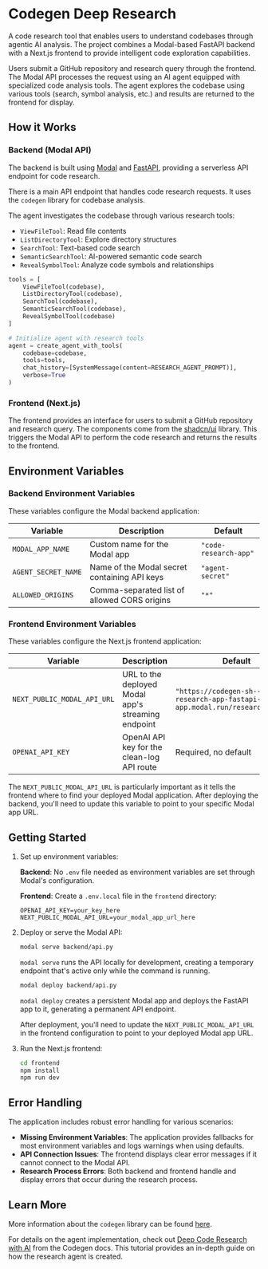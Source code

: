 # Codegen Deep Research

A code research tool that enables users to understand codebases through agentic AI analysis. The project combines a Modal-based FastAPI backend with a Next.js frontend to provide intelligent code exploration capabilities.

Users submit a GitHub repository and research query through the frontend. The Modal API processes the request using an AI agent equipped with specialized code analysis tools. The agent explores the codebase using various tools (search, symbol analysis, etc.) and results are returned to the frontend for display.

## How it Works

### Backend (Modal API)

The backend is built using [Modal](https://modal.com/) and [FastAPI](https://fastapi.tiangolo.com/), providing a serverless API endpoint for code research.

There is a main API endpoint that handles code research requests. It uses the `codegen` library for codebase analysis.

The agent investigates the codebase through various research tools:
- `ViewFileTool`: Read file contents
- `ListDirectoryTool`: Explore directory structures
- `SearchTool`: Text-based code search
- `SemanticSearchTool`: AI-powered semantic code search
- `RevealSymbolTool`: Analyze code symbols and relationships

```python
tools = [
    ViewFileTool(codebase),
    ListDirectoryTool(codebase),
    SearchTool(codebase),
    SemanticSearchTool(codebase),
    RevealSymbolTool(codebase)
]

# Initialize agent with research tools
agent = create_agent_with_tools(
    codebase=codebase,
    tools=tools,
    chat_history=[SystemMessage(content=RESEARCH_AGENT_PROMPT)],
    verbose=True
)
```

### Frontend (Next.js)

The frontend provides an interface for users to submit a GitHub repository and research query. The components come from the [shadcn/ui](https://ui.shadcn.com/) library. This triggers the Modal API to perform the code research and returns the results to the frontend.

## Environment Variables

### Backend Environment Variables

These variables configure the Modal backend application:

| Variable | Description | Default |
|----------|-------------|---------|
| `MODAL_APP_NAME` | Custom name for the Modal app | `"code-research-app"` |
| `AGENT_SECRET_NAME` | Name of the Modal secret containing API keys | `"agent-secret"` |
| `ALLOWED_ORIGINS` | Comma-separated list of allowed CORS origins | `"*"` |

### Frontend Environment Variables

These variables configure the Next.js frontend application:

| Variable | Description | Default |
|----------|-------------|---------|
| `NEXT_PUBLIC_MODAL_API_URL` | URL to the deployed Modal app's streaming endpoint | `"https://codegen-sh--code-research-app-fastapi-modal-app.modal.run/research/stream"` |
| `OPENAI_API_KEY` | OpenAI API key for the clean-log API route | Required, no default |

The `NEXT_PUBLIC_MODAL_API_URL` is particularly important as it tells the frontend where to find your deployed Modal application. After deploying the backend, you'll need to update this variable to point to your specific Modal app URL.

## Getting Started

1. Set up environment variables:

   **Backend**: No `.env` file needed as environment variables are set through Modal's configuration.
   
   **Frontend**: Create a `.env.local` file in the `frontend` directory:
   ```
   OPENAI_API_KEY=your_key_here
   NEXT_PUBLIC_MODAL_API_URL=your_modal_app_url_here
   ```

2. Deploy or serve the Modal API:
   ```bash
   modal serve backend/api.py
   ```
   `modal serve` runs the API locally for development, creating a temporary endpoint that's active only while the command is running.
   ```bash
   modal deploy backend/api.py
   ```
   `modal deploy` creates a persistent Modal app and deploys the FastAPI app to it, generating a permanent API endpoint.
   
   After deployment, you'll need to update the `NEXT_PUBLIC_MODAL_API_URL` in the frontend configuration to point to your deployed Modal app URL.

3. Run the Next.js frontend:
   ```bash
   cd frontend
   npm install
   npm run dev
   ```

## Error Handling

The application includes robust error handling for various scenarios:

- **Missing Environment Variables**: The application provides fallbacks for most environment variables and logs warnings when using defaults.
- **API Connection Issues**: The frontend displays clear error messages if it cannot connect to the Modal API.
- **Research Process Errors**: Both backend and frontend handle and display errors that occur during the research process.

## Learn More

More information about the `codegen` library can be found [here](https://codegen.com/).

For details on the agent implementation, check out [Deep Code Research with AI](https://docs.codegen.com/tutorials/deep-code-research) from the Codegen docs. This tutorial provides an in-depth guide on how the research agent is created.
